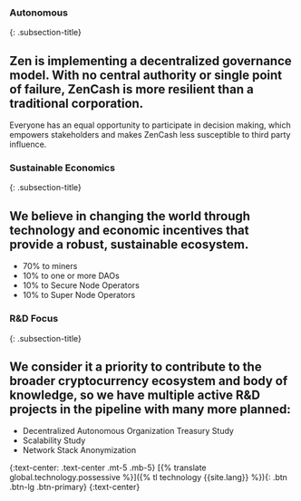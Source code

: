 ### Autonomous
{: .subsection-title}
## Zen is implementing a decentralized governance model. With no central authority or single point of failure, ZenCash is more resilient than a traditional corporation.

Everyone has an equal opportunity to participate in decision making, which empowers stakeholders and makes ZenCash less susceptible to third party influence.

### Sustainable Economics
{: .subsection-title}
## We believe in changing the world through technology and economic incentives that provide a robust, sustainable ecosystem.
* 70% to miners
* 10% to one or more DAOs
* 10% to Secure Node Operators
* 10% to Super Node Operators

### R&D Focus
{: .subsection-title}
## We consider it a priority to contribute to the broader cryptocurrency ecosystem and body of knowledge, so we have multiple active R&D projects in the pipeline with many more planned:
* Decentralized Autonomous Organization Treasury Study
* Scalability Study
* Network Stack Anonymization

{:text-center: .text-center .mt-5 .mb-5}
[{% translate global.technology.possessive %}]({% tl technology {{site.lang}} %}){: .btn .btn-lg .btn-primary}
{:text-center}
